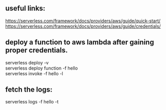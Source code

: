 ## useful links: 
https://serverless.com/framework/docs/providers/aws/guide/quick-start/<br/>
https://serverless.com/framework/docs/providers/aws/guide/credentials/

## deploy a function to aws lambda after gaining proper credentials.
serverless deploy -v
<br/>serverless deploy function -f hello
<br/>serverless invoke -f hello -l

## fetch the logs: 
serverless logs -f hello -t

